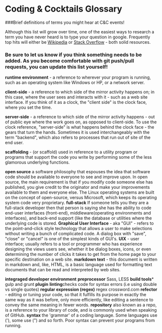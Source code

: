 Coding & Cocktails Glossary
================================


###Brief definitions of terms you might hear at C&C events!

Although this list will grow over time, one of the easiest ways to research a term you have never heard is to type your question in google. Frequently top hits will either be [Wikipedia](http://wikipedia.org) or [Stack Overflow](http://stackoverflow.com) - both solid resources. 

### Be sure to let us know if you think something needs to be added. As you become comfortable with git push/pull requests, you can update this list yourself!

**runtime environment** - a reference to wherever your program is running, such as an operating system like Windows or HP, or a network server. 

**client-side** - a reference to which side of the mirror activity happens on; in this case, where the user sees and interacts with it - such as a web site interface. If you think of it as a clock, the "client side" is the clock face, where you set the time. 

**server-side** - a reference to which side of the mirror activity happens - out of public eye where the work goes on, as opposed to client-side. To use the clock reference, "server-side" is what happens behind the clock face - the gears that turn the hands. Sometimes it is used interchangeably with the term "backend", which also refers to processes that run out of site of the end user.

**scaffolding** - (or scaffold) used in reference to a utility program or programs that support the code you write by performing some of the less glamorous underlying functions.

**open source** a software philosophy that espouses the idea that software code should be available to everyone to see and improve upon.  In open source, the main requirement is that if you modify code someone else has published, you give credit to the originator and make your improvements available to them and everyone else. The Linux operating systems are built on the concept of open-source, versus Microsoft, which keeps its operating system code very proprietary. 
**full-stack** If someone tells you they are a full-stack developer then that person is saying she has the ability to code end-user interfaces (front-end), middleware(operating environments and interfaces), and back-end support (like the database or utilities where the underlying code is stored. 
**Graphical User Interface** - aka "GUI" - refers to the point-and-click style technology that allows a user to make selections without writing a bunch of complicated code. A dialog box with "save", "close" or "cancel" is one of the simplest kinds of GUI's. 
**UIX** - user interface; usually refers to a tool or programmer who has experience designing the views users see, whether it be dialog boxes, icons, or even determining the number of clicks it takes to get from the home page to your specific destination on a web site. 
**markdown text** - this document is written in markdown and, like, HTML, is a basic language used for formatting text documents that can be read and interpreted by web sites.  

**integraged developer environment**
**preprocessor** Sass, LESS
**build tools*** gulp and grunt
**plugin**
**linting**checks code for syntax errors (i.e using double vs single quotes)
**regular expression (regex)** regex crossword.com
**refector** - editing or tuning your code, so that it fulfills its purpose in exactly the same way as it was before, only more efficiently, like editing a sentence to convey the same meaning in fewer words. 
**repository** also known as a repo, is a reference to your library of code, and is commonly used when speaking of GitHub.
**syntax** the 'grammar' of a coding language. Some languages use ('), some use (") and so forth. Poor syntax can prevent your programs from running.


